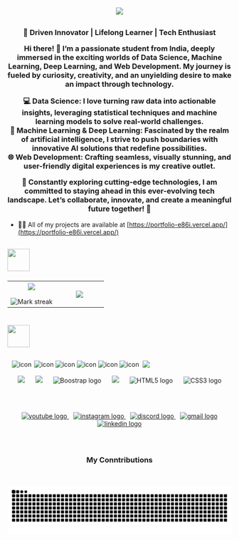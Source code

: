 

<h1 align="center">
  <a href="https://git.io/typing-svg">
    <img src="https://readme-typing-svg.herokuapp.com/?lines=Hi+There!+👋;+Myself+Tushar+Gandhi!;&center=true&size=30">
  </a>
</h1>
<h3 align="center">🌟 Driven Innovator | Lifelong Learner | Tech Enthusiast

Hi there! 👋 I’m a passionate student from India, deeply immersed in the exciting worlds of Data Science, Machine Learning, Deep Learning, and Web Development. My journey is fueled by curiosity, creativity, and an unyielding desire to make an impact through technology.

💻 Data Science: I love turning raw data into actionable insights, leveraging statistical techniques and machine learning models to solve real-world challenges.
<br>
🤖 Machine Learning & Deep Learning: Fascinated by the realm of artificial intelligence, I strive to push boundaries with innovative AI solutions that redefine possibilities.
<br>
🌐 Web Development: Crafting seamless, visually stunning, and user-friendly digital experiences is my creative outlet.

🔭 Constantly exploring cutting-edge technologies, I am committed to staying ahead in this ever-evolving tech landscape. Let’s collaborate, innovate, and create a meaningful future together! 🌟</h3>


- 👨‍💻 All of my projects are available at [https://portfolio-e86i.vercel.app/](https://portfolio-e86i.vercel.app/)
###
## <img src="https://media2.giphy.com/media/QssGEmpkyEOhBCb7e1/giphy.gif?cid=ecf05e47a0n3gi1bfqntqmob8g9aid1oyj2wr3ds3mg700bl&rid=giphy.gif" width="50px" height="50px">

<p align="center">
  <!--- stats (start) -->
<table align="center">
<tr border="none">
<td width="50%" align="center">
  
  <img  align="center"  src="https://github-readme-stats.vercel.app/api?username=tushargandhi77&theme=ayu-mirage&show_icons=true&count_private=true" />
  <br></br>
  <img  title="🔥 Get streak stats for your profile at git.io/streak-stats" alt="Mark streak" src="https://github-readme-streak-stats.herokuapp.com/?user=tushargandhi77&theme=ayu-mirage&hide_border=false" /> 
</td>

<td width="50%" align="center">

  <img  align="center"  src="https://github-readme-stats.anuraghazra1.vercel.app/api/top-langs/?username=tushargandhi77&theme=ayu-mirage&hide_border=false&no-bg=true&no-frame=true&langs_count=10"/>
  
  </td>
</tr>
</table>
<!--- stats (end) -->

# <img src="https://media.giphy.com/media/M4NykXxUE0HAcK7UJ6/giphy.gif" width="50px" height="50px"></img>


###

<img align="right" src="https://media1.tenor.com/m/EOJFPDotTccAAAAd/deadpool-dance-bye-bye-bye.gif" width="200"/>

###

<div align="center">
  <img src="https://techstack-generator.vercel.app/python-icon.svg" alt="icon" width="50" style="margin: 0 2px;" />
  <img src="https://techstack-generator.vercel.app/java-icon.svg" alt="icon" width="50" style="margin: 0 0px;" />
  <img src="https://techstack-generator.vercel.app/js-icon.svg" alt="icon" width="50" style="margin: 0 0px;" />
  <img src="https://techstack-generator.vercel.app/ts-icon.svg" alt="icon" width="50" style="margin: 0 0px;" />
  <img src="https://techstack-generator.vercel.app/react-icon.svg" alt="icon" width="50" style="margin: 0 0px;" />
  <img src="https://techstack-generator.vercel.app/mysql-icon.svg" alt="icon" width="50" style="margin: 0 0px;" />
</div>
<br/>
<div align="center">
  <img src="https://media.giphy.com/media/SU2ic3wTfuC6JhD1lA/giphy.gif" width="50" style="margin: 0 10px;" />
  <img src="https://media3.giphy.com/media/kdFc8fubgS31b8DsVu/giphy.webp" width="50" style="margin: 0 10px;" />
  <img src="https://i.giphy.com/media/Sr8xDpMwVKOHUWDVRD/200.webp" width="50" alt="Boostrap logo" style="margin: 0 10px;" />
  <img src="https://i.giphy.com/media/IdyAQJVN2kVPNUrojM/200.webp" width="50" style="margin: 0 10px;" />
  <img src="https://i.giphy.com/media/XAxylRMCdpbEWUAvr8/200.webp" width="52" alt="HTML5 logo" style="margin: 0 10px;" />
  <img src="https://i.giphy.com/media/fsEaZldNC8A1PJ3mwp/200.webp" width="52" alt="CSS3 logo" style="margin: 0 10px;" />
</div>
</br>
<h2 align="center"></h2>
</br>
<div align="center">
  <a href="https://youtube.com/yourprofile" target="_blank" style="margin: 0 5px;">
    <img src="https://img.shields.io/static/v1?message=Youtube&logo=youtube&label=&color=FF0000&logoColor=white&labelColor=&style=for-the-badge" width="125" alt="youtube logo" />
  </a>
  <a href="https://instagram.com/tushar_gandhi_7" target="_blank" style="margin: 0 5px;">
    <img src="https://img.shields.io/static/v1?message=Instagram&logo=instagram&label=&color=E4405F&logoColor=white&labelColor=&style=for-the-badge" width="125" alt="instagram logo" />
  </a>
  <a href="https://portfolio-e86i.vercel.app/" target="_blank" style="margin: 0 5px;">
    <img src="https://img.shields.io/static/v1?message=Discord&logo=discord&label=&color=7289DA&logoColor=white&labelColor=&style=for-the-badge" width="125" alt="discord logo" />
  </a>
  <a href="mailto:gandhitushar418@gmail.com" target="_blank" style="margin: 0 5px;">
    <img src="https://img.shields.io/static/v1?message=Gmail&logo=gmail&label=&color=D14836&logoColor=white&labelColor=&style=for-the-badge" width="125" alt="gmail logo" />
  </a>
  <a href="https://www.linkedin.com/in/tushargandhi777" target="_blank" style="margin: 0 5px;">
    <img src="https://img.shields.io/static/v1?message=LinkedIn&logo=linkedin&label=&color=0077B5&logoColor=white&labelColor=&style=for-the-badge" width="125" alt="linkedin logo" />
  </a>
</div>



###

<br clear="both">


###




###

<h3 align="center">
  My Conntributions
</h3>
</br>

![snake gif](https://github.com/tushargandhi77/tushargandhi77/blob/output/github-contribution-grid-snake-dark.svg)


